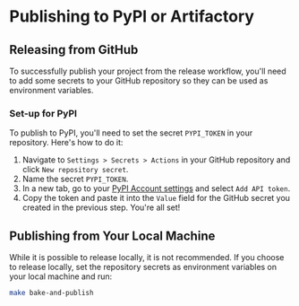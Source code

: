 # Publishing to PyPI or Artifactory

## Releasing from GitHub

To successfully publish your project from the release workflow, you'll need to add some secrets to your GitHub repository so they can be used as environment variables.

### Set-up for PyPI

To publish to PyPI, you'll need to set the secret `PYPI_TOKEN` in your repository. Here's how to do it:

1. Navigate to `Settings > Secrets > Actions` in your GitHub repository and click `New repository secret`.
2. Name the secret `PYPI_TOKEN`.
3. In a new tab, go to your [PyPI Account settings](https://pypi.org/manage/account/) and select `Add API token`.
4. Copy the token and paste it into the `Value` field for the GitHub secret you created in the previous step. You're all set!

## Publishing from Your Local Machine

While it is possible to release locally, it is not recommended. If you choose to release locally, set the repository secrets as environment variables on your local machine and run:

```bash
make bake-and-publish
```